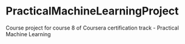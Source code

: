 # PracticalMachineLearningProject
Course project for course 8 of Coursera certification track - Practical Machine Learning
